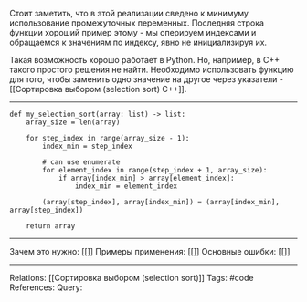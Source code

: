 Стоит заметить, что в этой реализации сведено к минимуму использование промежуточных переменных. Последняя строка функции хороший пример этому - мы оперируем индексами и обращаемся к значениям по индексу, явно не инициализируя их. 

Такая возможность хорошо работает в Python. Но, например, в C++ такого простого решения не найти. Необходимо использовать функцию для того, чтобы заменить одно значение на другое через указатели - [[Сортировка выбором (selection sort) C++]]. 

___
```
def my_selection_sort(array: list) -> list:
    array_size = len(array)

    for step_index in range(array_size - 1):
        index_min = step_index

        # can use enumerate
        for element_index in range(step_index + 1, array_size):
            if array[index_min] > array[element_index]:
                index_min = element_index

        (array[step_index], array[index_min]) = (array[index_min], array[step_index])

    return array
```
___
Зачем это нужно: [[]] 
Примеры применения: [[]] 
Основные ошибки: [[]]
___
Relations: [[Сортировка выбором (selection sort)]] 
Tags: #code
References: 
Query: 